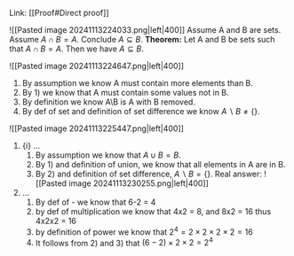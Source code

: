 Link: [[Proof#Direct proof]]

![[Pasted image 20241113224033.png|left|400]]
Assume A and B are sets. Assume $A\cap B = A$. Conclude $A\subseteq B$.
**Theorem:**
Let A and B be sets such that $A\cap B = A$. Then we have $A\subseteq B$.

![[Pasted image 20241113224647.png|left|400]]
1. By assumption we know A must contain more elements than B.
2. By 1) we know that A must contain some values not in B.
3. By definition we know A\B is A with B removed.
4. By def of set and definition of set difference we know $A\backslash B \neq \{\}$.

![[Pasted image 20241113225447.png|left|400]]
1. {i} ...
	1. By assumption we know that $A\cup B = B$.
	2. By 1) and definition of union, we know that all elements in A are in B.
	3. By 2) and definition of set difference, $A\backslash B = \{\}$.
Real answer:
![[Pasted image 20241113230255.png|left|400]]
2. ...
	1. By def of - we know that 6-2 = 4
	2. by def of multiplication we know that 4x2 = 8, and 8x2 = 16 thus 4x2x2 = 16
	3. by definition of power we know that $2^4 = 2\times2\times2\times2 = 16$
	4. It follows from 2) and 3) that $(6-2)\times2\times2 = 2^4$